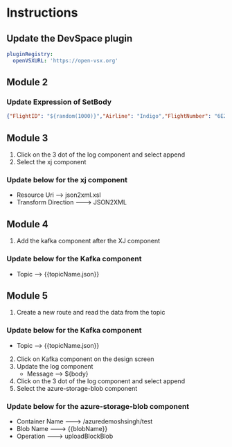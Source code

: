 # Instructions

## Update the DevSpace plugin

```yaml
pluginRegistry:
  openVSXURL: 'https://open-vsx.org'
```

## Module 2

### Update Expression of SetBody
```json
{"FlightID": "${random(1000)}","Airline": "Indigo","FlightNumber": "6E2286","OperatedBy": "IndiGo Airlines","From": "Ranchi","To": "Delhi"}
```

## Module 3

1. Click on the 3 dot of the log component and select append
2. Select the xj component

### Update below for the xj component 
- Resource Uri  --> json2xml.xsl
- Transform Direction ---> JSON2XML

## Module 4

1. Add the kafka component after the XJ component

### Update below for the Kafka component 
- Topic  --> {{topicName.json}}

## Module 5

1. Create a new route and read the data from the topic

### Update below for the Kafka component 
- Topic  --> {{topicName.json}}

2. Click on Kafka component on the design screen
3. Update the log component 
   - Message --> ${body}                                                                                 
4. Click on the 3 dot of the log component and select append 
5. Select the azure-storage-blob component

### Update below for the azure-storage-blob component
- Container Name ---> /azuredemoshsingh/test
- Blob Name ---> {{blobName}}
- Operation ---> uploadBlockBlob
```
